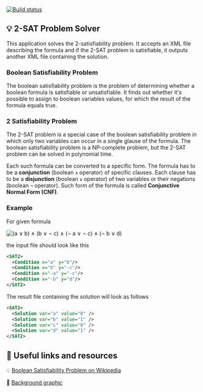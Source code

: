 [![Build status](https://ci.appveyor.com/api/projects/status/l7s7j1wencecnrtq?svg=true)](https://ci.appveyor.com/project/monkog/2sat-problem)
## :bulb: 2-SAT Problem Solver
This application solves the 2-satisfiability problem. It accepts an XML file describing the formula and if the 2-SAT problem is satisfiable, it outputs another XML file containing the solution.

 ### Boolean Satisfiability Problem
The boolean satisfiability problem is the problem of determining whether a boolean formula  is satisfiable or unsatisfiable. It finds out whether it's possible to assign to boolean variables values, for which the result of the formula equals true.  

### 2 Satisfiability Problem
The 2-SAT problem is a special case of the boolean satisfiability problem in which only two variables can occur in a single glause of the formula. The boolean satisfiability problem is a NP-complete problem, but the 2-SAT problem can be solved in polynomial time.  

Each such formula can be converted to a specific form. The formula has to be a **conjunction** (boolean `∧` operator) of specific clauses. Each clause has to be a **disjunction** (boolean `∨` operator) of two variables or their negations (boolean `¬` operator). Such form of the formula is called **Conjunctive Normal Form (CNF)**.

### Example
For given formula  

![(a ∨ b) ∧ (b ∨ ¬ c) ∧ (¬ a ∨ ¬ c) ∧ (¬ b ∨ d)](https://latex.codecogs.com/gif.latex?(a\vee&space;b)\wedge&space;(b\vee&space;\sim&space;c)\wedge&space;(\sim&space;a\vee&space;\sim&space;c)\wedge&space;(\sim&space;b\vee&space;d))

the input file should look like this

```xml
<SAT2>
  <Condition x="a" y="b"/>
  <Condition x="b" y="-c"/>
  <Condition x="-a" y="-c"/>
  <Condition x="-b" y="d"/>
</SAT2>
```
The result file containing the solution will look as follows
```xml
<SAT2>
  <Solution var="a" value="0" />
  <Solution var="b" value="1" />
  <Solution var="c" value="0" />
  <Solution var="d" value="1" />
</SAT2>
```

## :link: Useful links and resources
:bulb: [Boolean Satisfiability Problem on Wikipedia](https://en.wikipedia.org/wiki/Boolean_satisfiability_problem)  

:art: [Background graphic](https://upload.wikimedia.org/wikipedia/commons/2/2f/Implication_graph.svg)
